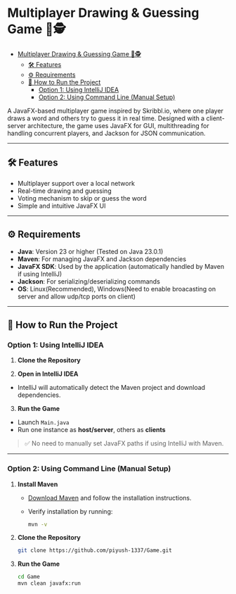 # Multiplayer Drawing & Guessing Game 🎨🕵️

<!--toc:start-->
- [Multiplayer Drawing & Guessing Game 🎨🕵️](#multiplayer-drawing-guessing-game-🎨🕵️)
  - [🛠 Features](#🛠-features)
  - [⚙️ Requirements](#️-requirements)
  - [🚀 How to Run the Project](#-how-to-run-the-project)
    - [Option 1: Using IntelliJ IDEA](#option-1-using-intellij-idea)
    - [Option 2: Using Command Line (Manual Setup)](#option-2-using-command-line-manual-setup)
<!--toc:end-->

A JavaFX-based multiplayer game inspired by Skribbl.io, where one player draws a word and others try to guess it in real time. Designed with a client-server architecture, the game uses JavaFX for GUI, multithreading for handling concurrent players, and Jackson for JSON communication.

---

## 🛠 Features

- Multiplayer support over a local network
- Real-time drawing and guessing
- Voting mechanism to skip or guess the word
- Simple and intuitive JavaFX UI

---

## ⚙️ Requirements

- **Java**: Version 23 or higher (Tested on Java 23.0.1)
- **Maven**: For managing JavaFX and Jackson dependencies
- **JavaFX SDK**: Used by the application (automatically handled by Maven if using IntelliJ)
- **Jackson**: For serializing/deserializing commands
- **OS**: Linux(Recommended), Windows(Need to enable broacasting on server and allow udp/tcp ports on client)

---

## 🚀 How to Run the Project

### Option 1: Using IntelliJ IDEA

1. **Clone the Repository**  

2. **Open in IntelliJ IDEA**  

- IntelliJ will automatically detect the Maven project and download dependencies.

3. **Run the Game**  

- Launch `Main.java`
- Run one instance as **host/server**, others as **clients**

> ✅ No need to manually set JavaFX paths if using IntelliJ with Maven.

---

### Option 2: Using Command Line (Manual Setup)

1. **Install Maven**  
   - [Download Maven](https://maven.apache.org/download.cgi) and follow the installation instructions.  
   - Verify installation by running:  

     ```bash
     mvn -v
     ```

2. **Clone the Repository**

   ```bash
   git clone https://github.com/piyush-1337/Game.git
   ```

3. **Run the Game**

   ```bash
   cd Game
   mvn clean javafx:run
   ```
